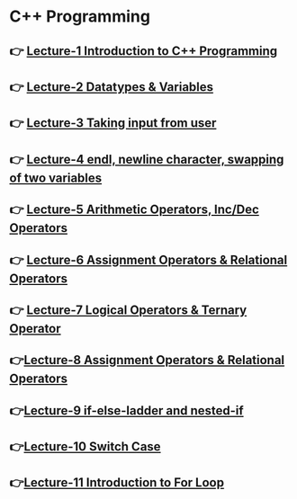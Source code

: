 # C++ Programming

## 👉 [Lecture-1 Introduction to C++ Programming ](/lecture-1/lecture-1.md)
## 👉 [Lecture-2 Datatypes & Variables](/lecture-2/lecture-2.md)
## 👉 [Lecture-3 Taking input from user ](/lecture-3/lecture-3.md)
## 👉 [Lecture-4 endl, newline character, swapping of two variables ](/lecture-4/lecture-4.md)
## 👉 [Lecture-5 Arithmetic Operators, Inc/Dec Operators ](/lecture-5/lecture-5.md)
## 👉 [Lecture-6 Assignment Operators & Relational Operators ](/lecture-6/lecture-6.md)
## 👉 [Lecture-7  Logical Operators & Ternary Operator  ](/lecture-7/lecture-7.md)
## 👉[Lecture-8 Assignment Operators & Relational Operators   ](/lecture-8/lecture-8.md)
## 👉[Lecture-9 if-else-ladder and nested-if ](/lecture-9/lecture-9.md)
## 👉[Lecture-10 Switch Case  ](/lecture-10/lecture-10.md)
## 👉[Lecture-11 Introduction to For Loop ](/lecture-11/lecture-11.md)